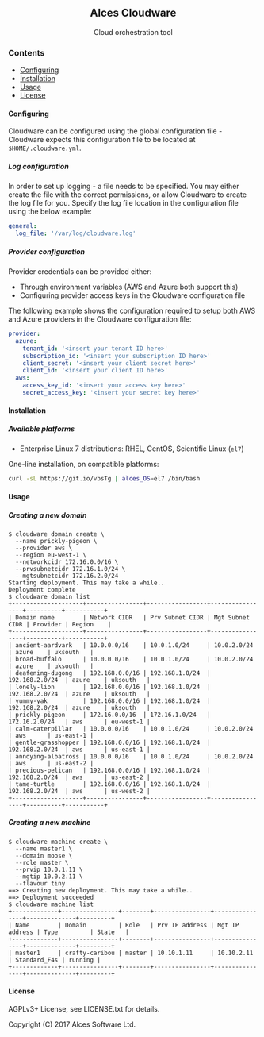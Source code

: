 <div align="center">
    <h2>Alces Cloudware</h2>
    <p align="center">
        <p>Cloud orchestration tool</p>
    </p>
</div>

### Contents
* [Configuring](#configuring)
* [Installation](#installation)
* [Usage](#usage)
* [License](#license)

#### Configuring

Cloudware can be configured using the global configuration file - Cloudware
expects this configuration file to be located at `$HOME/.cloudware.yml`.

##### Log configuration

In order to set up logging - a file needs to be specified. You may either
create the file with the correct permissions, or allow Cloudware to create the
log file for you. Specify the log file location in the configuration file using
the below example:

```yaml
general:
  log_file: '/var/log/cloudware.log'
```

##### Provider configuration

Provider credentials can be provided either:

* Through environment variables (AWS and Azure both support this)
* Configuring provider access keys in the Cloudware configuration file

The following example shows the configuration required to setup both AWS and
Azure providers in the Cloudware configuration file:

```yaml
provider:
  azure:
    tenant_id: '<insert your tenant ID here>'
    subscription_id: '<insert your subscription ID here>'
    client_secret: '<insert your client secret here>'
    client_id: '<insert your client ID here>'
  aws:
    access_key_id: '<insert your access key here>'
    secret_access_key: '<insert your secret key here>'
```

#### Installation

##### Available platforms

* Enterprise Linux 7 distributions: RHEL, CentOS, Scientific Linux (`el7`)

One-line installation, on compatible platforms:

```bash
curl -sL https://git.io/vbsTg | alces_OS=el7 /bin/bash
```

#### Usage

##### Creating a new domain

```
$ cloudware domain create \
  --name prickly-pigeon \
  --provider aws \
  --region eu-west-1 \
  --networkcidr 172.16.0.0/16 \
  --prvsubnetcidr 172.16.1.0/24 \
  --mgtsubnetcidr 172.16.2.0/24
Starting deployment. This may take a while..
Deployment complete
$ cloudware domain list
+--------------------+----------------+-----------------+-----------------+----------+-----------+
| Domain name        | Network CIDR   | Prv Subnet CIDR | Mgt Subnet CIDR | Provider | Region    |
+--------------------+----------------+-----------------+-----------------+----------+-----------+
| ancient-aardvark   | 10.0.0.0/16    | 10.0.1.0/24     | 10.0.2.0/24     | azure    | uksouth   |
| broad-buffalo      | 10.0.0.0/16    | 10.0.1.0/24     | 10.0.2.0/24     | azure    | uksouth   |
| deafening-dugong   | 192.168.0.0/16 | 192.168.1.0/24  | 192.168.2.0/24  | azure    | uksouth   |
| lonely-lion        | 192.168.0.0/16 | 192.168.1.0/24  | 192.168.2.0/24  | azure    | uksouth   |
| yummy-yak          | 192.168.0.0/16 | 192.168.1.0/24  | 192.168.2.0/24  | azure    | uksouth   |
| prickly-pigeon     | 172.16.0.0/16  | 172.16.1.0/24   | 172.16.2.0/24   | aws      | eu-west-1 |
| calm-caterpillar   | 10.0.0.0/16    | 10.0.1.0/24     | 10.0.2.0/24     | aws      | us-east-1 |
| gentle-grasshopper | 192.168.0.0/16 | 192.168.1.0/24  | 192.168.2.0/24  | aws      | us-east-1 |
| annoying-albatross | 10.0.0.0/16    | 10.0.1.0/24     | 10.0.2.0/24     | aws      | us-east-2 |
| precious-pelican   | 192.168.0.0/16 | 192.168.1.0/24  | 192.168.2.0/24  | aws      | us-east-2 |
| tame-turtle        | 192.168.0.0/16 | 192.168.1.0/24  | 192.168.2.0/24  | aws      | us-west-2 |
+--------------------+----------------+-----------------+-----------------+----------+-----------+
```

##### Creating a new machine

```
$ cloudware machine create \
  --name master1 \
  --domain moose \
  --role master \
  --prvip 10.0.1.11 \
  --mgtip 10.0.2.11 \
  --flavour tiny
==> Creating new deployment. This may take a while..
==> Deployment succeeded
$ cloudware machine list
+-------------+----------------+--------+----------------+----------------+--------------+---------+
| Name        | Domain         | Role   | Prv IP address | Mgt IP address | Type         | State   |
+-------------+----------------+--------+----------------+----------------+--------------+---------+
| master1     | crafty-caribou | master | 10.10.1.11     | 10.10.2.11     | Standard_F4s | running |
+-------------+----------------+--------+----------------+----------------+--------------+---------+
```

#### License

AGPLv3+ License, see LICENSE.txt for details.

Copyright (C) 2017 Alces Software Ltd.

